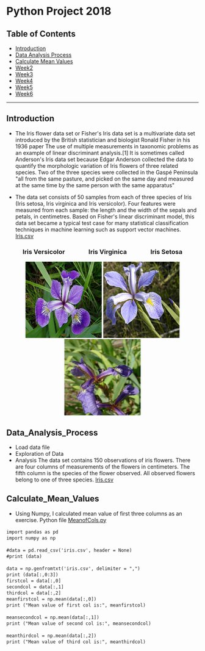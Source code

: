 # Python Project 2018


##  Table of Contents

- [Introduction](#introduction)
- [Data Analysis Process](#data_analysis_process)
- [Calculate Mean Values](#calculate_mean_values)
- [Week2](#week2)
- [Week3](#week3)
- [Week4](#week4)
- [Week5](#week5)
- [Week6](#week6)

---

## Introduction
- The Iris flower data set or Fisher's Iris data set is a multivariate data set introduced by the British statistician and biologist Ronald Fisher in his 1936 paper The use of multiple measurements in taxonomic problems as an example of linear discriminant analysis.[1] It is sometimes called Anderson's Iris data set because Edgar Anderson collected the data to quantify the morphologic variation of Iris flowers of three related species. Two of the three species were collected in the Gaspé Peninsula "all from the same pasture, and picked on the same day and measured at the same time by the same person with the same apparatus"

- The data set consists of 50 samples from each of three species of Iris (Iris setosa, Iris virginica and Iris versicolor). Four features were measured from each sample: the length and the width of the sepals and petals, in centimetres. Based on Fisher's linear discriminant model, this data set became a typical test case for many statistical classification techniques in machine learning such as support vector machines. [Iris.csv](./iris.csv)

<h3 align="center">Iris Versicolor &nbsp;&nbsp;&nbsp;&nbsp; &nbsp;&nbsp;&nbsp;&nbsp;  &nbsp;&nbsp;&nbsp;&nbsp; 
Iris Virginica &nbsp;&nbsp;&nbsp;&nbsp;  &nbsp;&nbsp;&nbsp;&nbsp; &nbsp;&nbsp;&nbsp;&nbsp;  Iris Setosa</h3>

<p align="center">
    
  <img src="iris_versicolor.png" alt="Iris Versicolor" width="200" height="200"  />
  
  <img  src="Iris_virginica.jpg" alt="Iris Virginica" width="200" height="200"  />

  <img  src="Iris_setosa.jpg" alt="Iris Setosa" width="200" height="200"  />
  
  </p>
  
  
## Data_Analysis_Process
* Load data file 
* Exploration of Data
* Analysis
The data set contains 150 observations of iris flowers. There are four columns of measurements of the flowers in centimeters. The fifth column is the species of the flower observed. All observed flowers belong to one of three species. [Iris.csv](./iris.csv)


## Calculate_Mean_Values
- Using Numpy, I calculated mean value of first three columns as an exercise. Python file [MeanofCols.py](./MeanofCols.py)
```
import pandas as pd
import numpy as np

#data = pd.read_csv('iris.csv', header = None)
#print (data)

data = np.genfromtxt('iris.csv', delimiter = ",")
print (data[:,0:3])
firstcol = data[:,0]
secondcol = data[:,1]
thirdcol = data[:,2]
meanfirstcol = np.mean(data[:,0])
print ("Mean value of first col is:", meanfirstcol)

meansecondcol = np.mean(data[:,1])
print ("Mean value of second col is:", meansecondcol)

meanthirdcol = np.mean(data[:,2])
print ("Mean value of third col is:", meanthirdcol)
```

